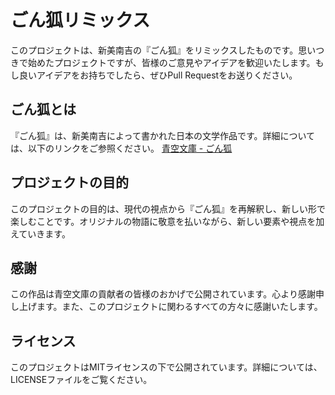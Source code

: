 # ごん狐リミックス

このプロジェクトは、新美南吉の『ごん狐』をリミックスしたものです。思いつきで始めたプロジェクトですが、皆様のご意見やアイデアを歓迎いたします。もし良いアイデアをお持ちでしたら、ぜひPull Requestをお送りください。

## ごん狐とは

『ごん狐』は、新美南吉によって書かれた日本の文学作品です。詳細については、以下のリンクをご参照ください。
[青空文庫 - ごん狐](https://www.aozora.gr.jp/cards/000121/card628.html)

## プロジェクトの目的

このプロジェクトの目的は、現代の視点から『ごん狐』を再解釈し、新しい形で楽しむことです。オリジナルの物語に敬意を払いながら、新しい要素や視点を加えていきます。

## 感謝

この作品は青空文庫の貢献者の皆様のおかげで公開されています。心より感謝申し上げます。また、このプロジェクトに関わるすべての方々に感謝いたします。

## ライセンス

このプロジェクトはMITライセンスの下で公開されています。詳細については、LICENSEファイルをご覧ください。
